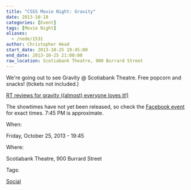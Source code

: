 ```yaml
---
title: "CSSS Movie Night: Gravity"
date: 2013-10-10
categories: [Event]
tags: [Movie Night]
aliases:
  - /node/1531
author: Christopher Head
start_date: 2013-10-25 19:45:00
end_date: 2013-10-25 21:00:00
raw_location: Scotiabank Theatre, 900 Burrard Street
---
```


We're going out to see Gravity @ Scotiabank Theatre. Free popcorn and snacks! (tickets not included.)

[RT reviews for gravity ((almost) everyone loves it!)](https://www.rottentomatoes.com/m/gravity_2013/)

The showtimes have not yet been released, so check the [Facebook event](https://www.facebook.com/events/648399775180337/) for exact times. 7:45 PM is approximate.

When:

Friday, October 25, 2013 - 19:45

Where:

Scotiabank Theatre, 900 Burrard Street

Tags:

[Social](/social)
